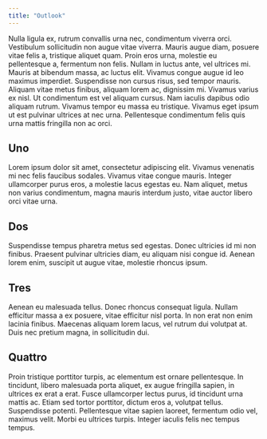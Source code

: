 ```yaml
---
title: "Outlook"
---
```


Nulla ligula ex, rutrum convallis urna nec, condimentum viverra orci. Vestibulum sollicitudin non augue vitae viverra. Mauris augue diam, posuere vitae felis a, tristique aliquet quam. Proin eros urna, molestie eu pellentesque a, fermentum non felis. Nullam in luctus ante, vel ultrices mi. Mauris at bibendum massa, ac luctus elit. Vivamus congue augue id leo maximus imperdiet. Suspendisse non cursus risus, sed tempor mauris. Aliquam vitae metus finibus, aliquam lorem ac, dignissim mi. Vivamus varius ex nisl. Ut condimentum est vel aliquam cursus. Nam iaculis dapibus odio aliquam rutrum. Vivamus tempor eu massa eu tristique. Vivamus eget ipsum ut est pulvinar ultrices at nec urna. Pellentesque condimentum felis quis urna mattis fringilla non ac orci.

## Uno
Lorem ipsum dolor sit amet, consectetur adipiscing elit. Vivamus venenatis mi nec felis faucibus sodales. Vivamus vitae congue mauris. Integer ullamcorper purus eros, a molestie lacus egestas eu. Nam aliquet, metus non varius condimentum, magna mauris interdum justo, vitae auctor libero orci vitae urna.

## Dos
 Suspendisse tempus pharetra metus sed egestas. Donec ultricies id mi non finibus. Praesent pulvinar ultricies diam, eu aliquam nisi congue id. Aenean lorem enim, suscipit ut augue vitae, molestie rhoncus ipsum.

## Tres
Aenean eu malesuada tellus. Donec rhoncus consequat ligula. Nullam efficitur massa a ex posuere, vitae efficitur nisl porta. In non erat non enim lacinia finibus. Maecenas aliquam lorem lacus, vel rutrum dui volutpat at. Duis nec pretium magna, in sollicitudin dui.

## Quattro
 Proin tristique porttitor turpis, ac elementum est ornare pellentesque. In tincidunt, libero malesuada porta aliquet, ex augue fringilla sapien, in ultrices ex erat a erat. Fusce ullamcorper lectus purus, id tincidunt urna mattis ac. Etiam sed tortor porttitor, dictum eros a, volutpat tellus. Suspendisse potenti. Pellentesque vitae sapien laoreet, fermentum odio vel, maximus velit. Morbi eu ultrices turpis. Integer iaculis felis nec tempus tempus.
